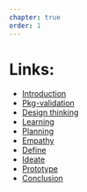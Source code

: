 ```yaml
---
chapter: true
order: 1
---
```


# **Links:**

<ul>
  <li><a href="#Introduction">Introduction</a></li>
  <li><a href="#Pkg_validation">Pkg-validation</a></li>
  <li><a href="#Design_thinking">Design thinking</a></li>
  <li><a href="#Learning">Learning</a></li>
  <li><a href="#Planning">Planning</a></li>
  <li><a href="#Empathy">Empathy</a></li>
  <li><a href="#Define">Define</a></li>
  <li><a href="#Ideate">Ideate</a></li>
  <li><a href="#Prototype">Prototype</a></li>
  <li><a href="#Conclusion">Conclusion</a></li>
</ul>
